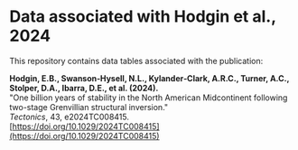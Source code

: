 # Data associated with Hodgin et al., 2024

This repository contains data tables associated with the publication:

**Hodgin, E.B., Swanson‐Hysell, N.L., Kylander‐Clark, A.R.C., Turner, A.C., Stolper, D.A., Ibarra, D.E., et al. (2024).**  
"One billion years of stability in the North American Midcontinent following two-stage Grenvillian structural inversion."  
_Tectonics_, 43, e2024TC008415.  
[https://doi.org/10.1029/2024TC008415](https://doi.org/10.1029/2024TC008415)

